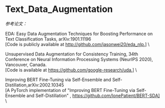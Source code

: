 # Text_Data_Augmentation
*参考论文：*

EDA: Easy Data Augmentation Techniques for Boosting Performance on Text Classification Tasks,	arXiv:1901.11196\
[Code is publicly available at http://github.com/jasonwei20/eda_nlp.] \

Unsupervised Data Augmentation for Consistency Training, 34th Conference on Neural Information Processing Systems (NeurIPS 2020), Vancouver, Canada.\
[Code is available at https://github.com/google-research/uda.] \

Improving BERT Fine-Tuning via Self-Ensemble and Self-Distillation,arXiv:2002.10345\
[A PyTorch implementation of "Improving BERT Fine-Tuning via Self-Ensemble and Self-Distillation" , https://github.com/lonePatient/BERT-SDA] \

